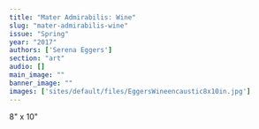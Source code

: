 ```yaml
---
title: "Mater Admirabilis: Wine"
slug: "mater-admirabilis-wine"
issue: "Spring"
year: "2017"
authors: ['Serena Eggers']
section: "art"
audio: []
main_image: ""
banner_image: ""
images: ['sites/default/files/EggersWineencaustic8x10in.jpg']
---
```

8" x 10"

